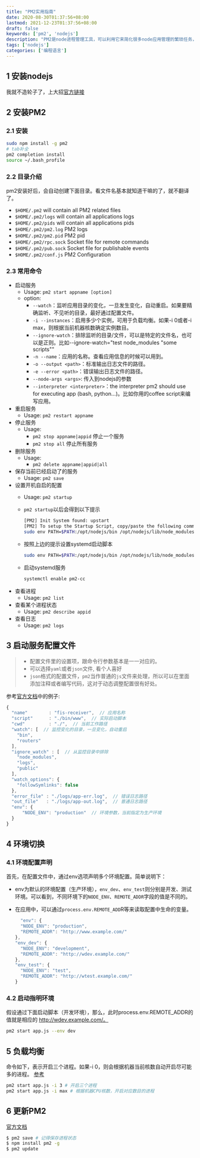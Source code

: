```yaml
---
title: "PM2实用指南"
date: 2020-08-30T01:37:56+08:00
lastmod: 2021-12-23T01:37:56+08:00
draft: false
keywords: ['pm2', 'nodejs']
description: "PM2是node进程管理工具，可以利用它来简化很多node应用管理的繁琐任务，如性能监控、自动重启、负载均衡等，而且使用非常简单"
tags: ['nodejs']
categories: ['编程语言']
---
```


<!--more-->

## 1 安装nodejs

我就不造轮子了，上大招[官方链接](https://nodejs.org/zh-cn/download/)

## 2 安装PM2

### 2.1 安装

  ```bash
  sudo npm install -g pm2
  # tab补全
  pm2 completion install
  source ~/.bash_profile
  ```

### 2.2 目录介绍

pm2安装好后，会自动创建下面目录。看文件名基本就知道干嘛的了，就不翻译了。

  * `$HOME/.pm2` will contain all PM2 related files
  * `$HOME/.pm2/logs` will contain all applications logs
  * `$HOME/.pm2/pids` will contain all applications pids
  * `$HOME/.pm2/pm2.log` PM2 logs
  * `$HOME/.pm2/pm2.pid` PM2 pid
  * `$HOME/.pm2/rpc.sock` Socket file for remote commands
  * `$HOME/.pm2/pub.sock` Socket file for publishable events
  * `$HOME/.pm2/conf.js` PM2 Configuration

### 2.3 常用命令

  * 启动服务 
    * Usage: `pm2 start appname [option]`
    * option:
      * `--watch`：监听应用目录的变化，一旦发生变化，自动重启。如果要精确监听、不见听的目录，最好通过配置文件。
      * `-i --instances`：启用多少个实例，可用于负载均衡。如果-i 0或者-i max，则根据当前机器核数确定实例数目。
      * `--ignore-watch`：排除监听的目录/文件，可以是特定的文件名，也可以是正则。比如--ignore-watch="test node_modules "some scripts""
      * `-n --name`：应用的名称。查看应用信息的时候可以用到。
      * `-o --output <path>`：标准输出日志文件的路径。
      * `-e --error <path>`：错误输出日志文件的路径。
      * `--node-args <args>`: 传入到nodejs的参数
      * `--interpreter <interpreter>`：the interpreter pm2 should use for executing app (bash, python...)。比如你用的coffee script来编写应用。
  * 重启服务
    * Usage: `pm2 restart appname`
  * 停止服务
    * Usage: 
      * `pm2 stop appname|appid` 停止一个服务
      * `pm2 stop all` 停止所有服务
  * 删除服务
    * Usage: 
      * `pm2 delete appname|appid|all`
  * 保存当前已经启动了的服务
    * Usage: `pm2 save`
  * 设置开机自启的配置
    * Usage: `pm2 startup`
    * `pm2 startup`以后会得到以下提示

      ```bash
      [PM2] Init System found: upstart
      [PM2] To setup the Startup Script, copy/paste the following command:
      sudo env PATH=$PATH:/opt/nodejs/bin /opt/nodejs/lib/node_modules/pm2/bin/pm2 startup systemd -u cc --hp /home/cc
      ```

    * 按照上边的提示设置systemd启动脚本

      ```bash
      sudo env PATH=$PATH:/opt/nodejs/bin /opt/nodejs/lib/node_modules/pm2/bin/pm2 startup systemd -u cc --hp /home/cc
      ```

    * 启动systemd服务

      ```bash
      systemctl enable pm2-cc
      ```
  * 查看进程
    * Usage: `pm2 list`
  * 查看某个进程状态
    * Usage: `pm2 describe appid`
  * 查看日志
    * Usage: `pm2 logs`

## 3 启动服务配置文件

>* 配置文件里的设置项，跟命令行参数基本是一一对应的。
>* 可以选择`yaml`或者`json`文件, 看个人喜好
>* `json`格式的配置文件，`pm2`当作普通的`js`文件来处理，所以可以在里面添加注释或者编写代码，这对于动态调整配置很有好处。

参考[官方文档](http://pm2.keymetrics.io/docs/usage/pm2-doc-single-page/)中的例子:

```js
{
  "name"        : "fis-receiver",  // 应用名称
  "script"      : "./bin/www",  // 实际启动脚本
  "cwd"         : "./",  // 当前工作路径
  "watch": [  // 监控变化的目录，一旦变化，自动重启
    "bin",
    "routers"
  ],
  "ignore_watch" : [  // 从监控目录中排除
    "node_modules", 
    "logs",
    "public"
  ],
  "watch_options": {
    "followSymlinks": false
  },
  "error_file" : "./logs/app-err.log",  // 错误日志路径
  "out_file"   : "./logs/app-out.log",  // 普通日志路径
  "env": {
      "NODE_ENV": "production"  // 环境参数，当前指定为生产环境
  }
}
```

## 4 环境切换

### 4.1 环境配置声明

首先，在配置文件中，通过env选项声明多个环境配置。简单说明下：
* env为默认的环境配置（生产环境），`env_dev`、`env_test`则分别是开发、测试环境。可以看到，不同环境下的`NODE_ENV`、`REMOTE_ADDR`字段的值是不同的。
* 在应用中，可以通过`process.env.REMOTE_ADD`R等来读取配置中生命的变量。

  ```js
    "env": {
    "NODE_ENV": "production",
    "REMOTE_ADDR": "http://www.example.com/"
  },
  "env_dev": {
    "NODE_ENV": "development",
    "REMOTE_ADDR": "http://wdev.example.com/"
  },
  "env_test": {
    "NODE_ENV": "test",
    "REMOTE_ADDR": "http://wtest.example.com/"
  }
  ```

### 4.2 启动指明环境

假设通过下面启动脚本（开发环境），那么，此时process.env.REMOTE_ADDR的值就是相应的 http://wdev.example.com/。
```bash
pm2 start app.js --env dev
```

## 5 负载均衡

命令如下，表示开启三个进程。如果-i 0，则会根据机器当前核数自动开启尽可能多的进程。
[参考](http://pm2.keymetrics.io/docs/usage/cluster-mode/#automatic-load-balancing)

```bash
pm2 start app.js -i 3 # 开启三个进程
pm2 start app.js -i max # 根据机器CPU核数，开启对应数目的进程 
```

## 6 更新PM2

[官方文档](http://pm2.keymetrics.io/docs/usage/update-pm2/#updating-pm2)

```bash
$ pm2 save # 记得保存进程状态
$ npm install pm2 -g
$ pm2 update
```